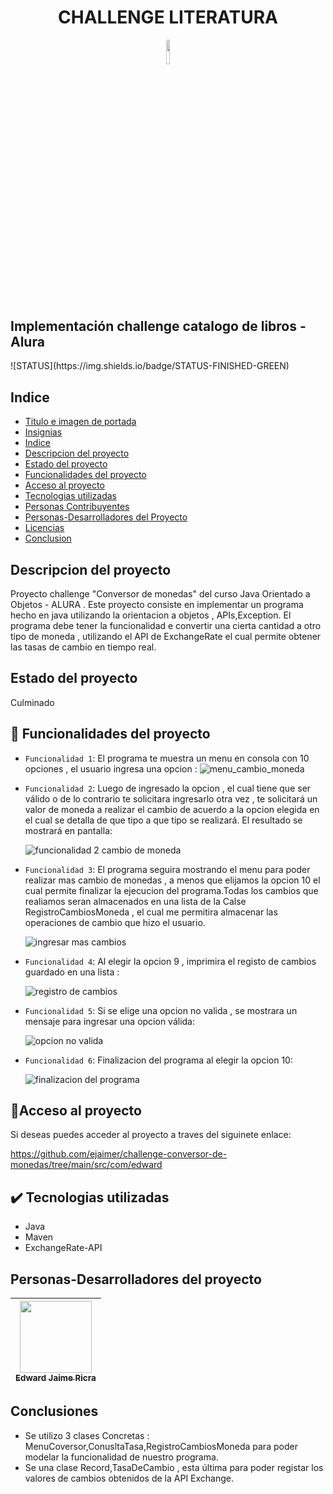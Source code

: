 <header>
  <h1 align = "center" width="70%"> CHALLENGE LITERATURA </h1>
  <img src="https://github.com/user-attachments/assets/890d01b1-e771-4e62-80b4-87650dff0543" width="10%">
</header>
<h2>Implementación challenge catalogo de libros - Alura</h2>
![STATUS](https://img.shields.io/badge/STATUS-FINISHED-GREEN)

## Indice
* [Titulo e imagen de portada](#Titulo-e-imagen-de-portada)
* [Insignias](#insignias)
* [Indice](#indice)
* [Descripcion del proyecto](#descripcion-del-proyecto)
* [Estado del proyecto](#estado-del-proyecto)
* [Funcionalidades del proyecto](#Funcionalidades-del-proyecto)
* [Acceso al proyecto](#Acceso-al-proyecto)
* [Tecnologias utilizadas](#Tecnologias-utilizadas)
* [Personas Contribuyentes](#Personas-contribuyentes)
* [Personas-Desarrolladores del Proyecto](#Personas-desarrolladores)
* [Licencias](#Licencias)
* [Conclusion](#Conclusion)

## Descripcion del proyecto
Proyecto challenge "Conversor de monedas" del curso Java Orientado a Objetos - ALURA . Este proyecto consiste en implementar un programa hecho en java utilizando la orientacion a objetos , APIs,Exception.
El programa debe tener la funcionalidad e convertir una cierta cantidad a otro tipo de moneda , utilizando el API de ExchangeRate el cual permite obtener las tasas de cambio en tiempo real.

## Estado del proyecto
Culminado

## 🔨 Funcionalidades del proyecto
- `Funcionalidad 1`: El programa te muestra un menu en consola con 10 opciones , el usuario ingresa una opcion :
  ![menu_cambio_moneda](https://github.com/user-attachments/assets/e0e68445-f040-4b72-ae4b-a679109c2c8e)

- `Funcionalidad 2`: Luego de ingresado la opcion , el cual tiene que ser válido o de lo contrario te solicitara ingresarlo otra vez , te solicitará un valor de moneda a realizar el cambio de acuerdo a la opcion elegida en el cual se detalla de que tipo a que tipo se realizará. El resultado se mostrará en pantalla:
  
  ![funcionalidad 2 cambio de moneda](https://github.com/user-attachments/assets/c67008e8-21ef-434f-9d57-d0b916f246e5)
  
- `Funcionalidad 3`: El programa seguira mostrando el menu para poder realizar mas cambio de monedas , a menos que elijamos la opcion 10 el cual permite finalizar la ejecucion del programa.Todas los cambios que realiamos seran almacenados en una lista de la Calse RegistroCambiosMoneda , el cual me permitira almacenar las operaciones de cambio que hizo el usuario.

  ![ingresar mas cambios](https://github.com/user-attachments/assets/2f7da485-653d-4d3d-9a8c-4441dbc82844)

- `Funcionalidad 4`: Al elegir la opcion 9 , imprimira el registo de cambios guardado en una lista :

  ![registro de cambios](https://github.com/user-attachments/assets/12f3d88a-7b06-47f0-92a1-9c43ce2a03fb)

  
- `Funcionalidad 5`: Si se elige una opcion no valida , se mostrara un mensaje para ingresar una opcion válida:

  ![opcion no valida](https://github.com/user-attachments/assets/3879e3a4-03c0-43ca-ba66-9d9fe14e0095)

- `Funcionalidad 6`: Finalizacion del programa al elegir la opcion 10:

  ![finalizacion del programa](https://github.com/user-attachments/assets/d2bf45d4-3ec1-406d-b995-ee9e1b1d80d9)

  
## 🔗Acceso al proyecto 
Si deseas puedes acceder al proyecto a traves del siguinete enlace:

  https://github.com/ejaimer/challenge-conversor-de-monedas/tree/main/src/com/edward

## ✔️ Tecnologias utilizadas
- Java
- Maven
- ExchangeRate-API

## Personas-Desarrolladores del proyecto
| [<img src="https://avatars.githubusercontent.com/u/70885445?s=400&u=6cbe5aa76688201740b9ae2cafbf789ab55bc533&v=4" width=115><br><sub>Edward Jaime Ricra</sub>](https://github.com/ejaimer) |
| :---: | 

## Conclusiones
- Se utilizo 3 clases Concretas : MenuCoversor,ConusltaTasa,RegistroCambiosMoneda para poder modelar la funcionalidad de nuestro programa.
- Se una clase Record,TasaDeCambio , esta última para poder registar los valores de cambios obtenidos de la API Exchange.
